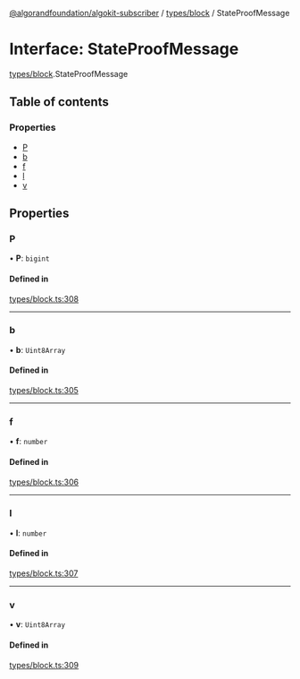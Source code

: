 [@algorandfoundation/algokit-subscriber](../README.md) / [types/block](../modules/types_block.md) / StateProofMessage

# Interface: StateProofMessage

[types/block](../modules/types_block.md).StateProofMessage

## Table of contents

### Properties

- [P](types_block.StateProofMessage.md#p)
- [b](types_block.StateProofMessage.md#b)
- [f](types_block.StateProofMessage.md#f)
- [l](types_block.StateProofMessage.md#l)
- [v](types_block.StateProofMessage.md#v)

## Properties

### P

• **P**: `bigint`

#### Defined in

[types/block.ts:308](https://github.com/algorandfoundation/algokit-subscriber-ts/blob/main/src/types/block.ts#L308)

___

### b

• **b**: `Uint8Array`

#### Defined in

[types/block.ts:305](https://github.com/algorandfoundation/algokit-subscriber-ts/blob/main/src/types/block.ts#L305)

___

### f

• **f**: `number`

#### Defined in

[types/block.ts:306](https://github.com/algorandfoundation/algokit-subscriber-ts/blob/main/src/types/block.ts#L306)

___

### l

• **l**: `number`

#### Defined in

[types/block.ts:307](https://github.com/algorandfoundation/algokit-subscriber-ts/blob/main/src/types/block.ts#L307)

___

### v

• **v**: `Uint8Array`

#### Defined in

[types/block.ts:309](https://github.com/algorandfoundation/algokit-subscriber-ts/blob/main/src/types/block.ts#L309)
